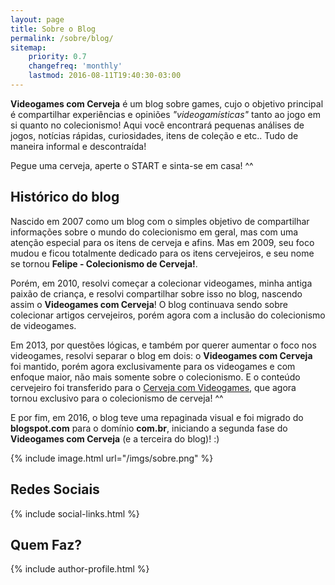 ```yaml
---
layout: page
title: Sobre o Blog
permalink: /sobre/blog/
sitemap:
    priority: 0.7
    changefreq: 'monthly'
    lastmod: 2016-08-11T19:40:30-03:00
---
```


**Videogames com Cerveja** é um blog sobre games, cujo o objetivo principal é compartilhar experiências e opiniões *"videogamísticas"* tanto ao jogo em si quanto no colecionismo! Aqui você encontrará pequenas análises de jogos, notícias rápidas, curiosidades, itens de coleção e etc.. Tudo de maneira informal e descontraída!

Pegue uma cerveja, aperte o START e sinta-se em casa! ^^

## Histórico do blog

Nascido em 2007 como um blog com o simples objetivo de compartilhar informações sobre o mundo do colecionismo em geral, mas com uma atenção especial para os itens de cerveja e afins. Mas em 2009, seu foco mudou e ficou totalmente dedicado para os itens cervejeiros, e seu nome se tornou **Felipe - Colecionismo de Cerveja!**.

Porém, em 2010, resolvi começar a colecionar videogames, minha antiga paixão de criança, e resolvi compartilhar sobre isso no blog, nascendo assim o **Videogames com Cerveja**! O blog continuava sendo sobre colecionar artigos cervejeiros, porém agora com a inclusão do colecionismo de videogames.

Em 2013, por questões lógicas, e também por querer aumentar o foco nos videogames, resolvi separar o blog em dois: o **Videogames com Cerveja** foi mantido, porém agora exclusivamente para os videogames e com enfoque maior, não mais somente sobre o colecionismo. E o conteúdo cervejeiro foi transferido para o [Cerveja com Videogames](http://cervejacomvideogames.blogspot.com.br/), que agora tornou exclusivo para o colecionismo de cerveja! ^^

E por fim, em 2016, o blog teve uma repaginada visual e foi migrado do __blogspot.com__ para o domínio __com.br__, iniciando a segunda fase do **Videogames com Cerveja** (e a terceira do blog)! :)

{% include image.html url="/imgs/sobre.png" %}

## Redes Sociais

{% include social-links.html %}

## Quem Faz?

{% include author-profile.html %}
